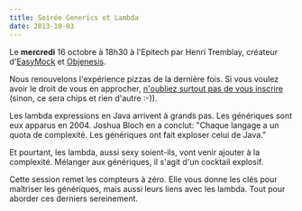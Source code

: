 ```yaml
---
title: Soirée Generics et Lambda
date: 2013-10-03
---
```


Le **mercredi** 16 octobre à 18h30 à l'Epitech par Henri Tremblay, créateur
d'[EasyMock](http://easymock.org/) et [Objenesis](http://objenesis.org/).

Nous renouvelons l'expérience pizzas de la dernière fois. Si vous voulez avoir
le droit de vous en approcher, [n'oubliez surtout pas de vous inscrire](http://www.jugevents.org/jugevents/event/51824)
(sinon, ce sera chips et rien d'autre :-)).

Les lambda expressions en Java arrivent à grands pas. Les génériques sont eux
apparus en 2004. Joshua Bloch en a conclut: "Chaque langage a un quota de
complexité. Les génériques ont fait exploser celui de Java."

Et pourtant, les lambda, aussi sexy soient-ils, vont venir ajouter à la
complexité. Mélanger aux génériques, il s'agit d'un cocktail explosif.

Cette session remet les compteurs à zéro. Elle vous donne les clés pour
maîtriser les génériques, mais aussi leurs liens avec les lambda. Tout pour
aborder ces derniers sereinement.
